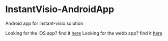 # InstantVisio-AndroidApp
Android app for instant-visio solution

Looking for the iOS app? find it [here](https://github.com/Instant-Visio/InstantVisio-iosApp/)
Looking for the webb app? find it [here](https://github.com/Instant-Visio/InstantVisio-WebApp/)

